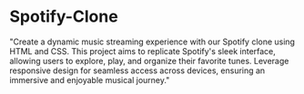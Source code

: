 # Spotify-Clone
"Create a dynamic music streaming experience with our Spotify clone using HTML and CSS. This project aims to replicate Spotify's sleek interface, allowing users to explore, play, and organize their favorite tunes. Leverage responsive design for seamless access across devices, ensuring an immersive and enjoyable musical journey."
